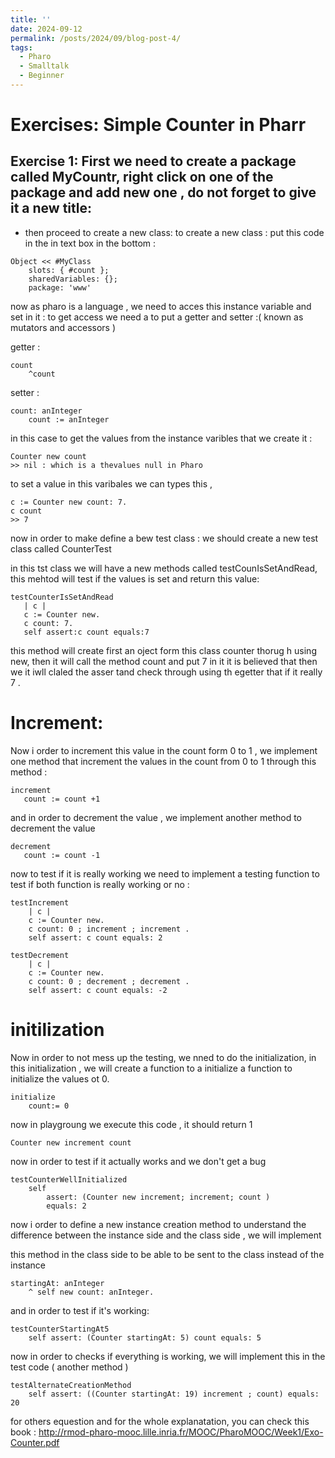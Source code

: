 ```yaml
---
title: ''
date: 2024-09-12
permalink: /posts/2024/09/blog-post-4/
tags:
  - Pharo
  - Smalltalk
  - Beginner
---
```




# Exercises: Simple Counter in Pharr

## Exercise 1: First we need to create a package called MyCountr, right click on one of the package and add new one , do not forget to give it a new title:

- then proceed to create a new class: to create a new class : put this code in the in text box in the bottom :

```
Object << #MyClass
	slots: { #count };
	sharedVariables: {};
	package: 'www'

```

now as pharo is a language , we need to acces this instance variable and set in it : to get access we need a to put a getter and setter :( known as mutators and accessors )

getter :

```
count 
	^count
```

setter :

```
count: anInteger
	count := anInteger 
```

in this case to get the values from the instance varibles that we create it :

```
Counter new count
>> nil : which is a thevalues null in Pharo
```



to set a value in this varibales we can types this , 

```
c := Counter new count: 7.
c count
>> 7 
```

now in order to make define a bew test class : we should create a new test class called CounterTest

 in this tst class we will have a new methods called testCounIsSetAndRead, this mehtod will test if the values is set and return this value:

 ```
 testCounterIsSetAndRead
	| c | 
	c := Counter new.
	c count: 7.
	self assert:c count equals:7 
 ```

 this method will create first an oject form this class counter thorug h using new, then it will call the method count and put 7 in it it is believed that
 then we it iwll claled the asser tand check through using th egetter that if it really 7 .



 # Increment:

 Now i order to increment this value in the count form 0 to 1 , we implement one method that increment the values in the count from 0 to 1 through this method :

 ```
 increment
    count := count +1
 ```
 

 and in order to decrement the value , we implement another method to decrement the value 


 ```
 decrement 
    count := count -1
 ```


now to test if it is really working we need to implement a testing function to test if both function is really working or no :

```
testIncrement
	| c |
	c := Counter new.
	c count: 0 ; increment ; increment .
	self assert: c count equals: 2
```

```
testDecrement
	| c |
	c := Counter new.
	c count: 0 ; decrement ; decrement .
	self assert: c count equals: -2
```


# initilization 
Now in order to not mess up the testing, we nned to do the initialization, in this initialization , we will create a function to a initialize a function to initialize  the values ot 0.

```
initialize
    count:= 0
```

now in playgroung we execute this code , it should return 1 
```
Counter new increment count 
```

now in order to test if it actually works and we don't get a bug 

```
testCounterWellInitialized
	self 
		assert: (Counter new increment; increment; count )
		equals: 2
```


now i order to define a new instance creation method to understand the difference between the instance side and the class side , we will implement 

this method in the class side to be able to be sent to the class instead of the instance


```
startingAt: anInteger
    ^ self new count: anInteger.
```

and in order to test if it's working:

```
testCounterStartingAt5
    self assert: (Counter startingAt: 5) count equals: 5
```

now in order to checks if everything is working, we will implement this in the test code ( another method )

```
testAlternateCreationMethod
    self assert: ((Counter startingAt: 19) increment ; count) equals: 20
```


for others equestion and for the whole explanatation, you can check this book :
http://rmod-pharo-mooc.lille.inria.fr/MOOC/PharoMOOC/Week1/Exo-Counter.pdf

